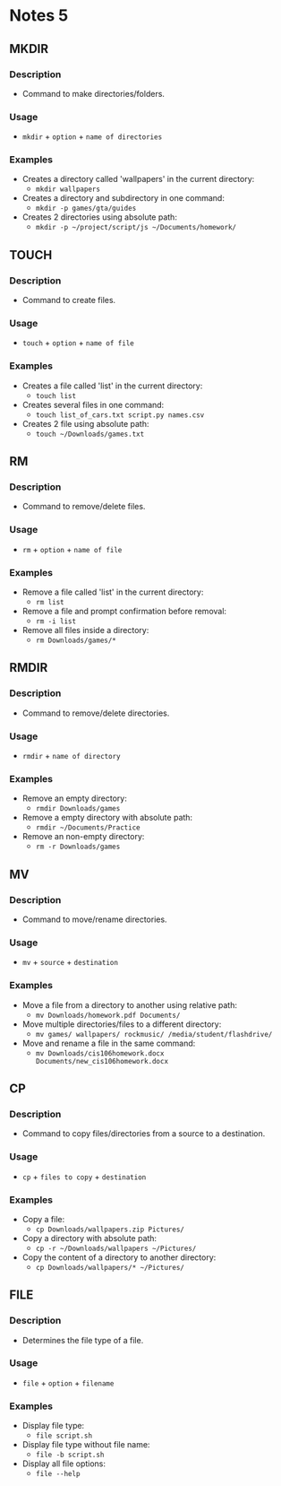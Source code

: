 # Notes 5

## MKDIR

### Description
* Command to make directories/folders.

### Usage
* `mkdir` + `option` + `name of directories`

### Examples
* Creates a directory called 'wallpapers' in the current directory:
  * `mkdir wallpapers`
* Creates a directory and subdirectory in one command:
  * `mkdir -p games/gta/guides`
* Creates 2 directories using absolute path:
  * `mkdir -p ~/project/script/js ~/Documents/homework/`

## TOUCH

### Description
* Command to create files.

### Usage
* `touch` + `option` + `name of file`

### Examples
* Creates a file called 'list' in the current directory:
  * `touch list`
* Creates several files in one command:
  * `touch list_of_cars.txt script.py names.csv`
* Creates 2 file using absolute path:
  * `touch ~/Downloads/games.txt`

## RM

### Description
* Command to remove/delete files.

### Usage
* `rm` + `option` + `name of file`

### Examples
* Remove a file called 'list' in the current directory:
  * `rm list`
* Remove a file and prompt confirmation before removal:
  * `rm -i list`
* Remove all files inside a directory:
  * `rm Downloads/games/*`

## RMDIR

### Description
* Command to remove/delete directories.

### Usage
* `rmdir` + `name of directory`

### Examples
* Remove an empty directory:
  * `rmdir Downloads/games`
* Remove a empty directory with absolute path:
  * `rmdir ~/Documents/Practice`
* Remove an non-empty directory:
  * `rm -r Downloads/games`

## MV

### Description
* Command to move/rename directories.

### Usage
* `mv` + `source` + `destination`

### Examples
* Move a file from a directory to another using relative path:
  * `mv Downloads/homework.pdf Documents/`
* Move multiple directories/files to a different directory:
  * `mv games/ wallpapers/ rockmusic/ /media/student/flashdrive/`
* Move and rename a file in the same command:
  * `mv Downloads/cis106homework.docx Documents/new_cis106homework.docx`

## CP

### Description
* Command to copy files/directories from a source to a destination.

### Usage
* `cp` + `files to copy` + `destination`

### Examples
* Copy a file:
  * `cp Downloads/wallpapers.zip Pictures/`
* Copy a directory with absolute path:
  * `cp -r ~/Downloads/wallpapers ~/Pictures/`
* Copy the content of a directory to another directory:
  * `cp Downloads/wallpapers/* ~/Pictures/`

## FILE

### Description
* Determines the file type of a file.

### Usage
* `file` + `option` + `filename`

### Examples
* Display file type:
  * `file script.sh`
* Display file type without file name:
  * `file -b script.sh`
* Display all file options:
  * `file --help`
